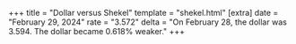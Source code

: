 +++
title = "Dollar versus Shekel"
template = "shekel.html"
[extra]
date = "February 29, 2024"
rate = "3.572"
delta = "On February 28, the dollar was 3.594. The dollar became 0.618% weaker."
+++
